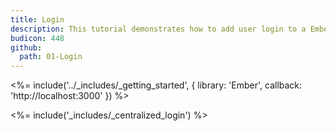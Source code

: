 ```yaml
---
title: Login
description: This tutorial demonstrates how to add user login to a Ember application using Auth0.
budicon: 448
github:
  path: 01-Login
---
```

<%= include('../_includes/_getting_started', { library: 'Ember', callback: 'http://localhost:3000' }) %>

<%= include('_includes/_centralized_login') %>
